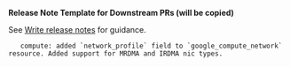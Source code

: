 <!--
Complete the self-review checklist to help speed up the review process: https://googlecloudplatform.github.io/magic-modules/contribute/review-pr/

If your PR is still work in progress, please create it in draft mode.

Put a description of what this PR is for here, along with any references to issues that this resolves or contributes to.
For example: Fixes https://github.com/hashicorp/terraform-provider-google/issues/ISSUE_ID
-->

**Release Note Template for Downstream PRs (will be copied)**

See [Write release notes](https://googlecloudplatform.github.io/magic-modules/contribute/release-notes/) for guidance.

```release-note:enhancement
   compute: added `network_profile` field to `google_compute_network` resource. Added support for MRDMA and IRDMA nic types.
```
